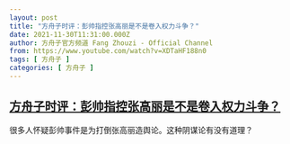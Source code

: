 ```yaml
---
layout: post
title: "方舟子时评：彭帅指控张高丽是不是卷入权力斗争？"
date: 2021-11-30T11:31:00.000Z
author: 方舟子官方频道 Fang Zhouzi - Official Channel
from: https://www.youtube.com/watch?v=XDTaHF188n0
tags: [ 方舟子 ]
categories: [ 方舟子 ]
---
```

<!--1638271860000-->
[方舟子时评：彭帅指控张高丽是不是卷入权力斗争？](https://www.youtube.com/watch?v=XDTaHF188n0)
------

<div>
很多人怀疑彭帅事件是为打倒张高丽造舆论。这种阴谋论有没有道理？
</div>
